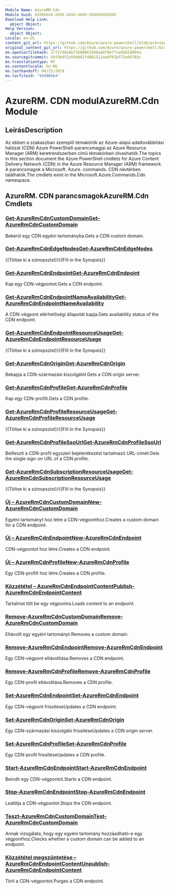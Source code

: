 ```yaml
---
Module Name: AzureRM.Cdn
Module Guid: XXXXXXXX-XXXX-XXXX-XXXX-XXXXXXXXXXXX
Download Help Link:
  object Object: 
Help Version:
  object Object: 
Locale: en-US
content_git_url: https://github.com/Azure/azure-powershell/blob/preview/src/ResourceManager/Cdn/Commands.Cdn/help/AzureRM.Cdn.md
original_content_git_url: https://github.com/Azure/azure-powershell/blob/preview/src/ResourceManager/Cdn/Commands.Cdn/help/AzureRM.Cdn.md
ms.openlocfilehash: 27727d8a8e71b808619d8ae0f0e77cedb818094a
ms.sourcegitcommit: 43f4bdf2a59dd82fd881512aa9761bf72eb5703c
ms.translationtype: MT
ms.contentlocale: hu-HU
ms.lasthandoff: 04/23/2019
ms.locfileid: "93490564"
---
```

# <span data-ttu-id="ce787-101">AzureRM. CDN modul</span><span class="sxs-lookup"><span data-stu-id="ce787-101">AzureRM.Cdn Module</span></span>
## <span data-ttu-id="ce787-102">Leírás</span><span class="sxs-lookup"><span data-stu-id="ce787-102">Description</span></span>
<span data-ttu-id="ce787-103">Az ebben a szakaszban szereplő témakörök az Azure-alapú adattovábbítási hálózat (CDN) Azure PowerShell-parancsmagjai az Azure Resource Manager (ARM) keretrendszerben című témakörben olvashatók.</span><span class="sxs-lookup"><span data-stu-id="ce787-103">The topics in this section document the Azure PowerShell cmdlets for Azure Content Delivery Network (CDN) in the Azure Resource Manager (ARM) framework.</span></span> <span data-ttu-id="ce787-104">A parancsmagok a Microsoft. Azure. commands. CDN névtérben találhatók.</span><span class="sxs-lookup"><span data-stu-id="ce787-104">The cmdlets exist in the Microsoft.Azure.Commands.Cdn namespace.</span></span>

## <span data-ttu-id="ce787-105">AzureRM. CDN parancsmagok</span><span class="sxs-lookup"><span data-stu-id="ce787-105">AzureRM.Cdn Cmdlets</span></span>
### [<span data-ttu-id="ce787-106">Get-AzureRmCdnCustomDomain</span><span class="sxs-lookup"><span data-stu-id="ce787-106">Get-AzureRmCdnCustomDomain</span></span>](Get-AzureRmCdnCustomDomain.md)
<span data-ttu-id="ce787-107">Bekerül egy CDN egyéni tartományba.</span><span class="sxs-lookup"><span data-stu-id="ce787-107">Gets a CDN custom domain.</span></span>

### [<span data-ttu-id="ce787-108">Get-AzureRmCdnEdgeNodes</span><span class="sxs-lookup"><span data-stu-id="ce787-108">Get-AzureRmCdnEdgeNodes</span></span>](Get-AzureRmCdnEdgeNodes.md)
<span data-ttu-id="ce787-109">{{Töltse ki a szinopszist}}</span><span class="sxs-lookup"><span data-stu-id="ce787-109">{{Fill in the Synopsis}}</span></span>

### [<span data-ttu-id="ce787-110">Get-AzureRmCdnEndpoint</span><span class="sxs-lookup"><span data-stu-id="ce787-110">Get-AzureRmCdnEndpoint</span></span>](Get-AzureRmCdnEndpoint.md)
<span data-ttu-id="ce787-111">Kap egy CDN-végpontot.</span><span class="sxs-lookup"><span data-stu-id="ce787-111">Gets a CDN endpoint.</span></span>

### [<span data-ttu-id="ce787-112">Get-AzureRmCdnEndpointNameAvailability</span><span class="sxs-lookup"><span data-stu-id="ce787-112">Get-AzureRmCdnEndpointNameAvailability</span></span>](Get-AzureRmCdnEndpointNameAvailability.md)
<span data-ttu-id="ce787-113">A CDN-végpont elérhetőségi állapotát kapja.</span><span class="sxs-lookup"><span data-stu-id="ce787-113">Gets availability status of the CDN endpoint.</span></span>

### [<span data-ttu-id="ce787-114">Get-AzureRmCdnEndpointResourceUsage</span><span class="sxs-lookup"><span data-stu-id="ce787-114">Get-AzureRmCdnEndpointResourceUsage</span></span>](Get-AzureRmCdnEndpointResourceUsage.md)
<span data-ttu-id="ce787-115">{{Töltse ki a szinopszist}}</span><span class="sxs-lookup"><span data-stu-id="ce787-115">{{Fill in the Synopsis}}</span></span>

### [<span data-ttu-id="ce787-116">Get-AzureRmCdnOrigin</span><span class="sxs-lookup"><span data-stu-id="ce787-116">Get-AzureRmCdnOrigin</span></span>](Get-AzureRmCdnOrigin.md)
<span data-ttu-id="ce787-117">Bekapja a CDN-származási kiszolgálót.</span><span class="sxs-lookup"><span data-stu-id="ce787-117">Gets a CDN origin server.</span></span>

### [<span data-ttu-id="ce787-118">Get-AzureRmCdnProfile</span><span class="sxs-lookup"><span data-stu-id="ce787-118">Get-AzureRmCdnProfile</span></span>](Get-AzureRmCdnProfile.md)
<span data-ttu-id="ce787-119">Kap egy CDN-profilt.</span><span class="sxs-lookup"><span data-stu-id="ce787-119">Gets a CDN profile.</span></span>

### [<span data-ttu-id="ce787-120">Get-AzureRmCdnProfileResourceUsage</span><span class="sxs-lookup"><span data-stu-id="ce787-120">Get-AzureRmCdnProfileResourceUsage</span></span>](Get-AzureRmCdnProfileResourceUsage.md)
<span data-ttu-id="ce787-121">{{Töltse ki a szinopszist}}</span><span class="sxs-lookup"><span data-stu-id="ce787-121">{{Fill in the Synopsis}}</span></span>

### [<span data-ttu-id="ce787-122">Get-AzureRmCdnProfileSsoUrl</span><span class="sxs-lookup"><span data-stu-id="ce787-122">Get-AzureRmCdnProfileSsoUrl</span></span>](Get-AzureRmCdnProfileSsoUrl.md)
<span data-ttu-id="ce787-123">Beilleszti a CDN-profil egyszeri bejelentkezést tartalmazó URL-címét.</span><span class="sxs-lookup"><span data-stu-id="ce787-123">Gets the single sign-on URL of a CDN profile.</span></span>

### [<span data-ttu-id="ce787-124">Get-AzureRmCdnSubscriptionResourceUsage</span><span class="sxs-lookup"><span data-stu-id="ce787-124">Get-AzureRmCdnSubscriptionResourceUsage</span></span>](Get-AzureRmCdnSubscriptionResourceUsage.md)
<span data-ttu-id="ce787-125">{{Töltse ki a szinopszist}}</span><span class="sxs-lookup"><span data-stu-id="ce787-125">{{Fill in the Synopsis}}</span></span>

### [<span data-ttu-id="ce787-126">Új – AzureRmCdnCustomDomain</span><span class="sxs-lookup"><span data-stu-id="ce787-126">New-AzureRmCdnCustomDomain</span></span>](New-AzureRmCdnCustomDomain.md)
<span data-ttu-id="ce787-127">Egyéni tartományt hoz létre a CDN-végponthoz.</span><span class="sxs-lookup"><span data-stu-id="ce787-127">Creates a custom domain for a CDN endpoint.</span></span>

### [<span data-ttu-id="ce787-128">Új – AzureRmCdnEndpoint</span><span class="sxs-lookup"><span data-stu-id="ce787-128">New-AzureRmCdnEndpoint</span></span>](New-AzureRmCdnEndpoint.md)
<span data-ttu-id="ce787-129">CDN-végpontot hoz létre.</span><span class="sxs-lookup"><span data-stu-id="ce787-129">Creates a CDN endpoint.</span></span>

### [<span data-ttu-id="ce787-130">Új – AzureRmCdnProfile</span><span class="sxs-lookup"><span data-stu-id="ce787-130">New-AzureRmCdnProfile</span></span>](New-AzureRmCdnProfile.md)
<span data-ttu-id="ce787-131">Egy CDN-profilt hoz létre.</span><span class="sxs-lookup"><span data-stu-id="ce787-131">Creates a CDN profile.</span></span>

### [<span data-ttu-id="ce787-132">Közzététel – AzureRmCdnEndpointContent</span><span class="sxs-lookup"><span data-stu-id="ce787-132">Publish-AzureRmCdnEndpointContent</span></span>](Publish-AzureRmCdnEndpointContent.md)
<span data-ttu-id="ce787-133">Tartalmat tölt be egy végpontra.</span><span class="sxs-lookup"><span data-stu-id="ce787-133">Loads content to an endpoint.</span></span>

### [<span data-ttu-id="ce787-134">Remove-AzureRmCdnCustomDomain</span><span class="sxs-lookup"><span data-stu-id="ce787-134">Remove-AzureRmCdnCustomDomain</span></span>](Remove-AzureRmCdnCustomDomain.md)
<span data-ttu-id="ce787-135">Eltávolít egy egyéni tartományt.</span><span class="sxs-lookup"><span data-stu-id="ce787-135">Removes a custom domain.</span></span>

### [<span data-ttu-id="ce787-136">Remove-AzureRmCdnEndpoint</span><span class="sxs-lookup"><span data-stu-id="ce787-136">Remove-AzureRmCdnEndpoint</span></span>](Remove-AzureRmCdnEndpoint.md)
<span data-ttu-id="ce787-137">Egy CDN-végpont eltávolítása.</span><span class="sxs-lookup"><span data-stu-id="ce787-137">Removes a CDN endpoint.</span></span>

### [<span data-ttu-id="ce787-138">Remove-AzureRmCdnProfile</span><span class="sxs-lookup"><span data-stu-id="ce787-138">Remove-AzureRmCdnProfile</span></span>](Remove-AzureRmCdnProfile.md)
<span data-ttu-id="ce787-139">Egy CDN-profil eltávolítása.</span><span class="sxs-lookup"><span data-stu-id="ce787-139">Removes a CDN profile.</span></span>

### [<span data-ttu-id="ce787-140">Set-AzureRmCdnEndpoint</span><span class="sxs-lookup"><span data-stu-id="ce787-140">Set-AzureRmCdnEndpoint</span></span>](Set-AzureRmCdnEndpoint.md)
<span data-ttu-id="ce787-141">Egy CDN-végpont frissítése</span><span class="sxs-lookup"><span data-stu-id="ce787-141">Updates a CDN endpoint.</span></span>

### [<span data-ttu-id="ce787-142">Set-AzureRmCdnOrigin</span><span class="sxs-lookup"><span data-stu-id="ce787-142">Set-AzureRmCdnOrigin</span></span>](Set-AzureRmCdnOrigin.md)
<span data-ttu-id="ce787-143">Egy CDN-származási kiszolgáló frissítése</span><span class="sxs-lookup"><span data-stu-id="ce787-143">Updates a CDN origin server.</span></span>

### [<span data-ttu-id="ce787-144">Set-AzureRmCdnProfile</span><span class="sxs-lookup"><span data-stu-id="ce787-144">Set-AzureRmCdnProfile</span></span>](Set-AzureRmCdnProfile.md)
<span data-ttu-id="ce787-145">Egy CDN-profil frissítése</span><span class="sxs-lookup"><span data-stu-id="ce787-145">Updates a CDN profile.</span></span>

### [<span data-ttu-id="ce787-146">Start-AzureRmCdnEndpoint</span><span class="sxs-lookup"><span data-stu-id="ce787-146">Start-AzureRmCdnEndpoint</span></span>](Start-AzureRmCdnEndpoint.md)
<span data-ttu-id="ce787-147">Beindít egy CDN-végpontot.</span><span class="sxs-lookup"><span data-stu-id="ce787-147">Starts a CDN endpoint.</span></span>

### [<span data-ttu-id="ce787-148">Stop-AzureRmCdnEndpoint</span><span class="sxs-lookup"><span data-stu-id="ce787-148">Stop-AzureRmCdnEndpoint</span></span>](Stop-AzureRmCdnEndpoint.md)
<span data-ttu-id="ce787-149">Leállítja a CDN-végpontot.</span><span class="sxs-lookup"><span data-stu-id="ce787-149">Stops the CDN endpoint.</span></span>

### [<span data-ttu-id="ce787-150">Teszt-AzureRmCdnCustomDomain</span><span class="sxs-lookup"><span data-stu-id="ce787-150">Test-AzureRmCdnCustomDomain</span></span>](Test-AzureRmCdnCustomDomain.md)
<span data-ttu-id="ce787-151">Annak vizsgálata, hogy egy egyéni tartomány hozzáadható-e egy végponthoz.</span><span class="sxs-lookup"><span data-stu-id="ce787-151">Checks whether a custom domain can be added to an endpoint.</span></span>

### [<span data-ttu-id="ce787-152">Közzététel megszüntetése – AzureRmCdnEndpointContent</span><span class="sxs-lookup"><span data-stu-id="ce787-152">Unpublish-AzureRmCdnEndpointContent</span></span>](Unpublish-AzureRmCdnEndpointContent.md)
<span data-ttu-id="ce787-153">Törli a CDN-végpontot.</span><span class="sxs-lookup"><span data-stu-id="ce787-153">Purges a CDN endpoint.</span></span>

